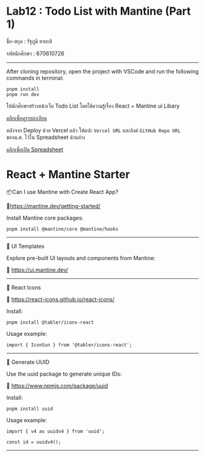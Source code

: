 # Lab12 : Todo List with Mantine (Part 1)

ชื่อ-สกุล : รัฐภูมิ ทายะติ

รหัสนักศึกษา : 670610726

---


After cloning repository, open the project with VSCode and run the following commands in terminal:

```
pnpm install
pnpm run dev

```
ให้นักศึกษาสร้างหน้าเว็บ Todo List โดยใช้ความรู้เรื่อง React + Mantine ui Libary

[คลิกเพื่อดูรายละเอียด](https://o365cmu-my.sharepoint.com/:b:/g/personal/dome_potikanond_cmu_ac_th/EUIdGduZBY5NqejhMSTZM-ABkf8qWfz74_IP0sbHUDdfng?e=5mdnwE)

หลังจาก Deploy ด้วย Vercel แล้ว ให้แปะ `Vercel URL` และลิงค์ `GitHub Repo URL` ของน.ศ. ไว้ใน Spreadsheet ด้านล่าง

[คลิกเพื่อเปิด Spreadsheet](https://o365cmu-my.sharepoint.com/:x:/g/personal/dome_potikanond_cmu_ac_th/ETFvzKA2h2lKk-3ktumEanUBRtX4sAvNHk-ssok3MFwYOg)


# React + Mantine Starter

📦Can I use Mantine with Create React App?

🔗https://mantine.dev/getting-started/

Install Mantine core packages:

```
pnpm install @mantine/core @mantine/hooks

```

---

🎨 UI Templates

Explore pre-built UI layouts and components from Mantine:

🔗 https://ui.mantine.dev/

---

🎯 React Icons

🔗 https://react-icons.github.io/react-icons/

Install:

```
pnpm install @tabler/icons-react

```

Usage example:

```
import { IconSun } from '@tabler/icons-react';

```

---

🔑 Generate UUID

Use the uuid package to generate unique IDs:

🔗 https://www.npmjs.com/package/uuid

Install:

```
pnpm install uuid

```

Usage example:

```
import { v4 as uuidv4 } from 'uuid';

const id = uuidv4();

```

---
